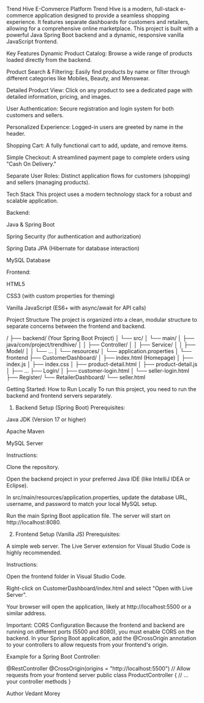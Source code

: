 Trend Hive E-Commerce Platform
Trend Hive is a modern, full-stack e-commerce application designed to provide a seamless shopping experience. It features separate dashboards for customers and retailers, allowing for a comprehensive online marketplace. This project is built with a powerful Java Spring Boot backend and a dynamic, responsive vanilla JavaScript frontend.

Key Features
Dynamic Product Catalog: Browse a wide range of products loaded directly from the backend.

Product Search & Filtering: Easily find products by name or filter through different categories like Mobiles, Beauty, and Menswear.

Detailed Product View: Click on any product to see a dedicated page with detailed information, pricing, and images.

User Authentication: Secure registration and login system for both customers and sellers.

Personalized Experience: Logged-in users are greeted by name in the header.

Shopping Cart: A fully functional cart to add, update, and remove items.

Simple Checkout: A streamlined payment page to complete orders using "Cash On Delivery."

Separate User Roles: Distinct application flows for customers (shopping) and sellers (managing products).

Tech Stack
This project uses a modern technology stack for a robust and scalable application.

Backend:

Java & Spring Boot

Spring Security (for authentication and authorization)

Spring Data JPA (Hibernate for database interaction)

MySQL Database

Frontend:

HTML5

CSS3 (with custom properties for theming)

Vanilla JavaScript (ES6+ with async/await for API calls)

Project Structure
The project is organized into a clean, modular structure to separate concerns between the frontend and backend.

/
├── backend/ (Your Spring Boot Project)
│   └── src/
│       └── main/
│           ├── java/com/project/trendhive/
│           │   ├── Controller/
│           │   ├── Service/
│           │   ├── Model/
│           │   └── ...
│           └── resources/
│               └── application.properties
│
└── frontend
    ├── CustomerDashboard/
    │   ├── index.html          (Homepage)
    │   ├── index.js
    │   ├── index.css
    │   ├── product-detail.html
    │   ├── product-detail.js
    │   ├── ...
    ├── Login/
    │   ├── customer-login.html
    │   └── seller-login.html
    ├── Register/
    └── RetailerDashboard/
        └── seller.html

Getting Started: How to Run Locally
To run this project, you need to run the backend and frontend servers separately.

1. Backend Setup (Spring Boot)
Prerequisites:

Java JDK (Version 17 or higher)

Apache Maven

MySQL Server

Instructions:

Clone the repository.

Open the backend project in your preferred Java IDE (like IntelliJ IDEA or Eclipse).

In src/main/resources/application.properties, update the database URL, username, and password to match your local MySQL setup.

Run the main Spring Boot application file. The server will start on http://localhost:8080.

2. Frontend Setup (Vanilla JS)
Prerequisites:

A simple web server. The Live Server extension for Visual Studio Code is highly recommended.

Instructions:

Open the frontend folder in Visual Studio Code.

Right-click on CustomerDashboard/index.html and select "Open with Live Server".

Your browser will open the application, likely at http://localhost:5500 or a similar address.

Important: CORS Configuration
Because the frontend and backend are running on different ports (5500 and 8080), you must enable CORS on the backend. In your Spring Boot application, add the @CrossOrigin annotation to your controllers to allow requests from your frontend's origin.

Example for a Spring Boot Controller:

@RestController
@CrossOrigin(origins = "http://localhost:5500") // Allow requests from your frontend server
public class ProductController {
    // ... your controller methods
}

Author
Vedant Morey
